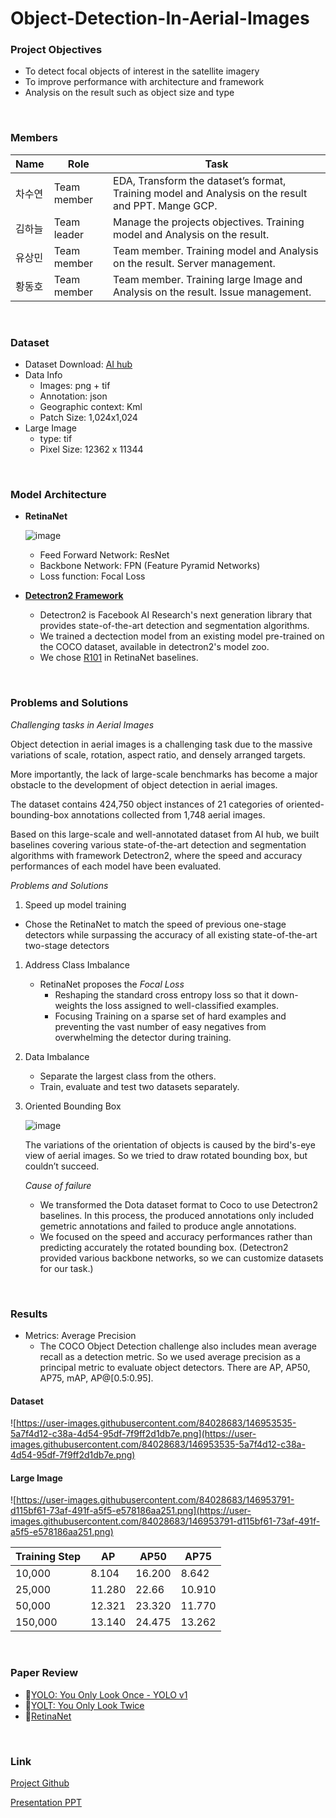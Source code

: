 ﻿# Object-Detection-In-Aerial-Images
### Project Objectives

- To detect focal objects of interest in the satellite imagery
- To improve performance with architecture and framework
- Analysis on the result such as object size and type

<br/>

### Members

| Name | Role | Task |
| --- | --- | --- |
| 차수연 | Team member | EDA, Transform the dataset’s format, Training model and Analysis on the result and PPT. Mange GCP. |
| 김하늘 | Team leader | Manage the projects objectives. Training model and Analysis on the result. |
| 유상민 | Team member | Team member. Training model and Analysis on the result. Server management. |
| 황동호 | Team member | Team member. Training large Image and Analysis on the result. Issue management. |

<br/>

### **Dataset**

- Dataset Download: [AI hub](https://aihub.or.kr/aidata/7982)
- Data Info
    - Images: png + tif
    - Annotation: json
    - Geographic context: Kml
    - Patch Size: 1,024x1,024
- Large Image
    - type: tif
    - Pixel Size: 12362 x 11344
    
<br/>

### Model Architecture
- **RetinaNet**
    
    ![image](https://user-images.githubusercontent.com/84028683/156780000-d8ba593d-ed32-473f-a806-0ce56d3afa4b.png)
    
    - Feed Forward Network: ResNet
    - Backbone Network: FPN (Feature Pyramid Networks)
    - Loss function: Focal Loss
- **[Detectron2 Framework](https://github.com/facebookresearch/detectron2)**
    - Detectron2 is Facebook AI Research's next generation library that provides state-of-the-art detection and segmentation algorithms.
    - We trained a dectection model from an existing model pre-trained on the COCO dataset, available in detectron2's model zoo.
    - We chose [R101](https://github.com/facebookresearch/detectron2/blob/main/configs/COCO-Detection/retinanet_R_101_FPN_3x.yaml) in RetinaNet baselines.

<br/>

### Problems and Solutions

*Challenging tasks in Aerial Images*

Object detection in aerial images is a challenging task due to the massive variations of scale, rotation, aspect ratio, and densely arranged targets.

More importantly, the lack of large-scale benchmarks has become a major obstacle to the development of object detection in aerial images.

The dataset contains 424,750 object instances of 21 categories of oriented-bounding-box annotations collected from 1,748 aerial images.

Based on this large-scale and well-annotated dataset from AI hub, we built baselines covering various state-of-the-art detection and segmentation algorithms with framework Detectron2, where the speed and accuracy performances of each model have been evaluated.

*Problems and Solutions*

1. Speed up model training
- Chose the RetinaNet to match the speed of previous one-stage detectors while surpassing the accuracy of all existing state-of-the-art two-stage detectors
1. Address Class Imbalance
    - RetinaNet proposes the *Focal Loss*
        - Reshaping the standard cross entropy loss so that it down-weights the loss assigned to well-classified examples.
        - Focusing Training on a sparse set of hard examples and preventing the vast number of easy negatives from overwhelming the detector during training.
2. Data Imbalance
    - Separate the largest class from the others.
    - Train, evaluate and test two datasets separately.
3. Oriented Bounding Box
    
    ![image](https://user-images.githubusercontent.com/84028683/156780045-dcb17ee4-f9ea-44cc-be82-658f28767520.png)
    
    The variations of the orientation of objects is caused by the bird's-eye view of aerial images. So we tried to draw rotated bounding box, but couldn’t succeed.
    
    *Cause of failure*
    
    - We transformed the Dota dataset format to Coco to use Detectron2 baselines. In this process, the produced annotations only included gemetric annotations and failed to produce angle annotations.
    - We focused on the speed and accuracy performances rather than predicting accurately the rotated bounding box. (Detectron2 provided various backbone networks, so we can customize datasets for our task.)

<br/>

### **Results**

- Metrics: Average Precision
    - The COCO Object Detection challenge also includes mean average recall as a detection metric. So we used average precision as a principal metric to evaluate object detectors. There are AP, AP50, AP75, mAP, AP@[0.5:0.95].

#### **Dataset**

![https://user-images.githubusercontent.com/84028683/146953535-5a7f4d12-c38a-4d54-95df-7f9ff2d1db7e.png](https://user-images.githubusercontent.com/84028683/146953535-5a7f4d12-c38a-4d54-95df-7f9ff2d1db7e.png)

#### **Large Image**

![https://user-images.githubusercontent.com/84028683/146953791-d115bf61-73af-491f-a5f5-e578186aa251.png](https://user-images.githubusercontent.com/84028683/146953791-d115bf61-73af-491f-a5f5-e578186aa251.png)

| Training Step | AP | AP50 | AP75 |
| --- | --- | --- | --- |
| 10,000 | 8.104 | 16.200 | 8.642 |
| 25,000 | 11.280 | 22.66 | 10.910 |
| 50,000 | 12.321 | 23.320 | 11.770 |
| 150,000 | 13.140 | 24.475 | 13.262 |

<br/>

### **Paper Review**

- 📃[YOLO: You Only Look Once - YOLO v1](https://velog.io/@cha-suyeon/%EB%85%BC%EB%AC%B8-%EB%A6%AC%EB%B7%B0-You-Only-Look-Once-YOLO-v1-v2-v3)
- 📃[YOLT: You Only Look Twice](https://velog.io/@cha-suyeon/%EC%A0%95%EB%A6%AC-You-Only-Look-Twice-Part-I)
- 📃[RetinaNet](https://velog.io/@cha-suyeon/Focal-Loss-for-Dense-Object-Detection)

<br/>

### Link

[Project Github](https://github.com/cha-suyeon/Object-Dectection-In-Aerial-Images)

[Presentation PPT](https://github.com/cha-suyeon/Object-Detection-In-Aerial-Images/blob/main/%ED%95%B4%EC%BB%A4%ED%86%A4%20%EB%B0%9C%ED%91%9C%20ppt.pdf)
